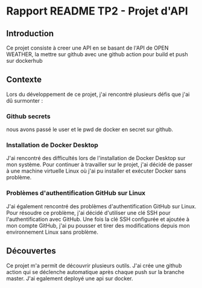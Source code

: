 # Rapport README TP2 - Projet d'API

## Introduction
Ce projet consiste à creer une API en se basant de l'API de OPEN WEATHER, la mettre sur github avec une github action pour build et push sur dockerhub 
## Contexte
Lors du développement de ce projet, j'ai rencontré plusieurs défis que j'ai dû surmonter :

### Github secrets
nous avons passé le user et le pwd de docker en secret sur github.

### Installation de Docker Desktop
J'ai rencontré des difficultés lors de l'installation de Docker Desktop sur mon système. Pour continuer à travailler sur le projet, j'ai décidé de passer à une machine virtuelle Linux où j'ai pu installer et exécuter Docker sans problème.

### Problèmes d'authentification GitHub sur Linux
J'ai également rencontré des problèmes d'authentification GitHub sur Linux. Pour résoudre ce problème, j'ai décidé d'utiliser une clé SSH pour l'authentification avec GitHub. Une fois la clé SSH configurée et ajoutée à mon compte GitHub, j'ai pu pousser et tirer des modifications depuis mon environnement Linux sans problème.

## Découvertes
Ce projet m'a permit de découvrir plusieurs outils. 
J'ai crée une github action qui se déclenche automatique après chaque push sur la branche master.
J'ai egalement deployé une api sur docker.
